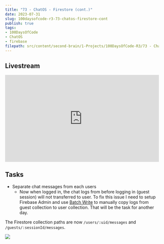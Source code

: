 ```yaml
---
title: "73 - ChatOS - Firestore (cont.)"
date: 2023-07-31
slug: 100daysofcode-r3-73-chatos-firestore-cont
publish: true
tags:
- 100DaysOfCode 
- ChatOS 
- firebase
filepath: src/content/second-brain/1-Projects/100DaysOfCode-R3/73 - ChatOS - Firestore (cont.).md
---
```


## Livestream

<iframe width="100%" style="aspect-ratio: 16 / 9;" src="https://www.youtube.com/embed/" title="YouTube video player" frameborder="0" allow="accelerometer; autoplay; clipboard-write; encrypted-media; gyroscope; picture-in-picture; web-share" allowfullscreen></iframe>

## Tasks

*   Separate chat messages from each users
    *   Now when logged in, the chat logs from before logging in (guest session) will not transferred to user. To fix this issue I need to setup Firebase Admin and use [Batch Write](https://firebase.google.com/docs/firestore/manage-data/transactions) to manually copy logs from guest collection to user collection. That will be the task for another day.

The Firestore collection paths are now `/users/:uid/messages`  and `/guests/:sessionId/messages`.

![](1-Projects/100DaysOfCode-R3/attachments/73%20-%20ChatOS%20-%20Firestore%20\(cont.\).png)
